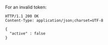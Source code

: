 For an invalid token:

```
HTTP/1.1 200 OK
Content-Type: application/json;charset=UTF-8

{
  "active" : false
}
```
